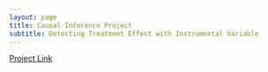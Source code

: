 ```yaml
---
layout: page
title: Causal Inference Project
subtitle: Detecting Treatment Effect with Instrumental Variable  
---
```

[Project Link](https://htmlpreview.github.io/?https://github.com/elainekjchiu/elainekjchiu.github.io/blob/ebb25fad01587f9cb4c80d65d0880585b4b8a853/project.html)

